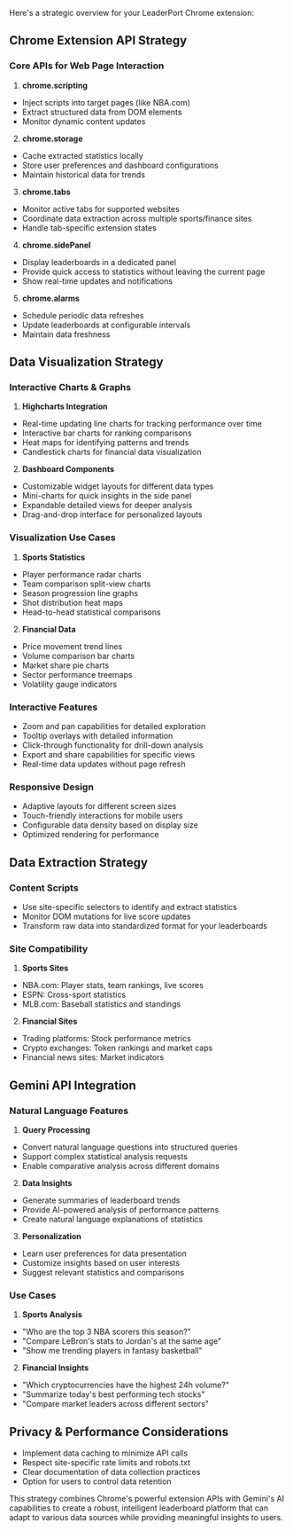 Here's a strategic overview for your LeaderPort Chrome extension:

## Chrome Extension API Strategy

### Core APIs for Web Page Interaction
1. **chrome.scripting**
- Inject scripts into target pages (like NBA.com)
- Extract structured data from DOM elements
- Monitor dynamic content updates

2. **chrome.storage**
- Cache extracted statistics locally
- Store user preferences and dashboard configurations
- Maintain historical data for trends

3. **chrome.tabs**
- Monitor active tabs for supported websites
- Coordinate data extraction across multiple sports/finance sites
- Handle tab-specific extension states

4. **chrome.sidePanel**
- Display leaderboards in a dedicated panel
- Provide quick access to statistics without leaving the current page
- Show real-time updates and notifications

5. **chrome.alarms**
- Schedule periodic data refreshes
- Update leaderboards at configurable intervals
- Maintain data freshness

## Data Visualization Strategy

### Interactive Charts & Graphs
1. **Highcharts Integration**
- Real-time updating line charts for tracking performance over time
- Interactive bar charts for ranking comparisons
- Heat maps for identifying patterns and trends
- Candlestick charts for financial data visualization

2. **Dashboard Components**
- Customizable widget layouts for different data types
- Mini-charts for quick insights in the side panel
- Expandable detailed views for deeper analysis
- Drag-and-drop interface for personalized layouts

### Visualization Use Cases
1. **Sports Statistics**
- Player performance radar charts
- Team comparison split-view charts
- Season progression line graphs
- Shot distribution heat maps
- Head-to-head statistical comparisons

2. **Financial Data**
- Price movement trend lines
- Volume comparison bar charts
- Market share pie charts
- Sector performance treemaps
- Volatility gauge indicators

### Interactive Features
- Zoom and pan capabilities for detailed exploration
- Tooltip overlays with detailed information
- Click-through functionality for drill-down analysis
- Export and share capabilities for specific views
- Real-time data updates without page refresh

### Responsive Design
- Adaptive layouts for different screen sizes
- Touch-friendly interactions for mobile users
- Configurable data density based on display size
- Optimized rendering for performance

## Data Extraction Strategy

### Content Scripts
- Use site-specific selectors to identify and extract statistics
- Monitor DOM mutations for live score updates
- Transform raw data into standardized format for your leaderboards

### Site Compatibility
1. **Sports Sites**
- NBA.com: Player stats, team rankings, live scores
- ESPN: Cross-sport statistics
- MLB.com: Baseball statistics and standings

2. **Financial Sites**
- Trading platforms: Stock performance metrics
- Crypto exchanges: Token rankings and market caps
- Financial news sites: Market indicators

## Gemini API Integration

### Natural Language Features
1. **Query Processing**
- Convert natural language questions into structured queries
- Support complex statistical analysis requests
- Enable comparative analysis across different domains

2. **Data Insights**
- Generate summaries of leaderboard trends
- Provide AI-powered analysis of performance patterns
- Create natural language explanations of statistics

3. **Personalization**
- Learn user preferences for data presentation
- Customize insights based on user interests
- Suggest relevant statistics and comparisons

### Use Cases
1. **Sports Analysis**
- "Who are the top 3 NBA scorers this season?"
- "Compare LeBron's stats to Jordan's at the same age"
- "Show me trending players in fantasy basketball"

2. **Financial Insights**
- "Which cryptocurrencies have the highest 24h volume?"
- "Summarize today's best performing tech stocks"
- "Compare market leaders across different sectors"

## Privacy & Performance Considerations
- Implement data caching to minimize API calls
- Respect site-specific rate limits and robots.txt
- Clear documentation of data collection practices
- Option for users to control data retention

This strategy combines Chrome's powerful extension APIs with Gemini's AI capabilities to create a robust, intelligent leaderboard platform that can adapt to various data sources while providing meaningful insights to users.
